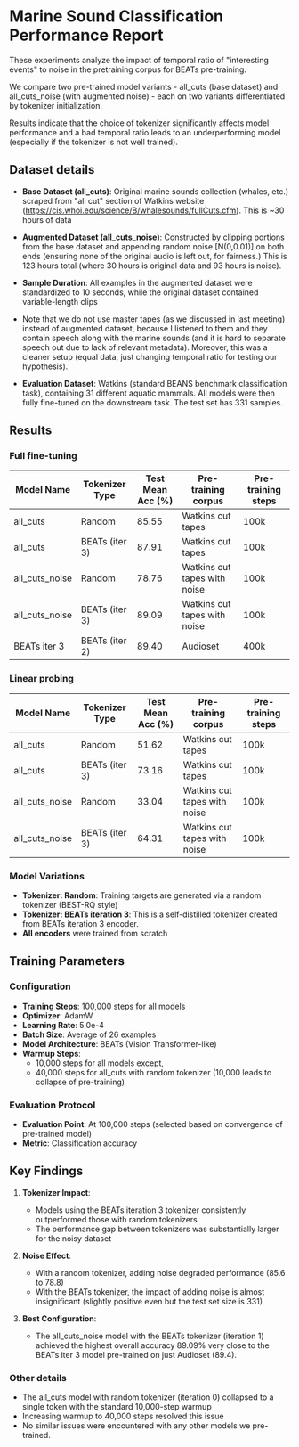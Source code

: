 # Marine Sound Classification Performance Report

These experiments analyze the impact of temporal ratio of "interesting events" to noise in the pretraining corpus for BEATs pre-training.

We compare two pre-trained model variants - all_cuts (base dataset) and all_cuts_noise (with augmented noise) - each on two variants differentiated by tokenizer initialization.

Results indicate that the choice of tokenizer significantly affects model performance and a bad temporal ratio leads to an underperforming model (especially if the tokenizer is not well trained).

## Dataset details

- **Base Dataset (all_cuts)**: Original marine sounds collection (whales, etc.) scraped from "all cut" section of Watkins website (https://cis.whoi.edu/science/B/whalesounds/fullCuts.cfm). This is ~30 hours of data

- **Augmented Dataset (all_cuts_noise)**: Constructed by clipping portions from the base dataset and appending random noise [N(0,0.01)] on both ends (ensuring none of the original audio is left out, for fairness.) This is 123 hours total (where 30 hours is original data and 93 hours is noise).

- **Sample Duration**: All examples in the augmented dataset were standardized to 10 seconds, while the original dataset contained variable-length clips

* Note that we do not use master tapes (as we discussed in last meeting) instead of augmented dataset, because I listened to them and they contain speech along with the marine sounds (and it is hard to separate speech out due to lack of relevant metadata). Moreover, this was a cleaner setup (equal data, just changing temporal ratio for testing our hypothesis).

- **Evaluation Dataset**: Watkins (standard BEANS benchmark classification task), containing 31 different aquatic mammals. All models were then fully fine-tuned on the downstream task. The test set has 331 samples.

## Results

### Full fine-tuning

| Model Name        | Tokenizer Type       | Test Mean Acc (%) | Pre-training corpus | Pre-training steps |
|-------------------|----------------------|-------------------| --------------------| -- |
| all_cuts         | Random               | 85.55             | Watkins cut tapes   | 100k |
| all_cuts         | BEATs (iter 3)       | 87.91             | Watkins cut tapes   | 100k |
| all_cuts_noise   | Random               | 78.76             | Watkins cut tapes with noise   | 100k |
| all_cuts_noise   | BEATs (iter 3)       | 89.09             | Watkins cut tapes with noise   | 100k |
| BEATs iter 3      | BEATs (iter 2)       | 89.40              | Audioset   | 400k |

### Linear probing

| Model Name        | Tokenizer Type       | Test Mean Acc (%) | Pre-training corpus | Pre-training steps |
|-------------------|----------------------|-------------------| --------------------| --------------------|
| all_cuts         | Random               | 51.62            | Watkins cut tapes   | 100k |
| all_cuts         | BEATs (iter 3)       | 73.16             | Watkins cut tapes   | 100k |
| all_cuts_noise   | Random               | 33.04             | Watkins cut tapes with noise   | 100k |
| all_cuts_noise   | BEATs (iter 3)       | 64.31             | Watkins cut tapes with noise   | 100k |



### Model Variations

- **Tokenizer: Random**: Training targets are generated via a random tokenizer (BEST-RQ style)
- **Tokenizer: BEATs iteration 3**: This is a self-distilled tokenizer created from BEATs iteration 3 encoder.
- **All encoders** were trained from scratch

## Training Parameters

### Configuration

- **Training Steps**: 100,000 steps for all models
- **Optimizer**: AdamW
- **Learning Rate**: 5.0e-4
- **Batch Size**: Average of 26 examples
- **Model Architecture**: BEATs (Vision Transformer-like)
- **Warmup Steps**:
  - 10,000 steps for all models except,
  - 40,000 steps for all_cuts with random tokenizer (10,000 leads to collapse of pre-training)

### Evaluation Protocol

- **Evaluation Point**: At 100,000 steps (selected based on convergence of pre-trained model)
- **Metric**: Classification accuracy

## Key Findings

1. **Tokenizer Impact**:
   - Models using the BEATs iteration 3 tokenizer consistently outperformed those with random tokenizers
   - The performance gap between tokenizers was substantially larger for the noisy dataset

2. **Noise Effect**:
   - With a random tokenizer, adding noise degraded performance (85.6 to 78.8)
   - With the BEATs tokenizer, the impact of adding noise is almost insignificant (slightly positive even but the test set size is 331)

3. **Best Configuration**:
   - The all_cuts_noise model with the BEATs tokenizer (iteration 1) achieved the highest overall accuracy 89.09% very close to the BEATs iter 3 model pre-trained on just Audioset (89.4).

### Other details

- The all_cuts model with random tokenizer (iteration 0) collapsed to a single token with the standard 10,000-step warmup
- Increasing warmup to 40,000 steps resolved this issue
- No similar issues were encountered with any other models we pre-trained.
